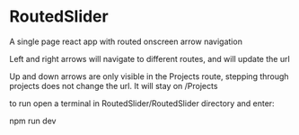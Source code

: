 # RoutedSlider
A single page react app with routed onscreen arrow navigation 

Left and right arrows will navigate to different routes, and will update the url

Up and down arrows are only visible in the Projects route, stepping through
projects does not change the url. It will stay on /Projects



to run open a terminal in  RoutedSlider/RoutedSlider directory and enter:

npm run dev